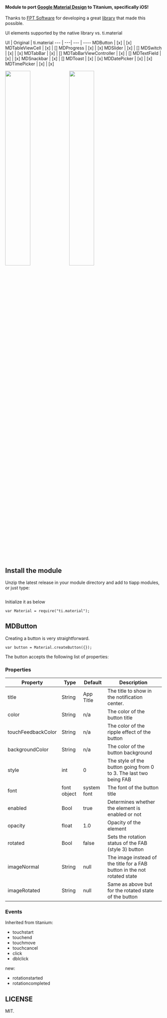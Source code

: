 <!-- <img src="logo.jpg" /> -->

#### Module to port [Google Material Design](http://www.google.com/design/spec/material-design/introduction.html) to Titanium, specifically iOS!
Thanks to [FPT Software](http://www.fpt-software.com/) for developing a great [library](https://github.com/fpt-software/Material-Controls-For-iOS) that made this possible.

UI elements supported by the native library vs. ti.material

UI | Original | ti.material
--- | ---| --- | ----
MDButton | [x] | [x]
MDTableViewCell | [x] | []
MDProgress | [x] | [x]
MDSlider | [x] | []
MDSwitch | [x] | [x]
MDTabBar | [x] | []
MDTabBarViewController | [x] | []
MDTextField | [x] | [x]
MDSnackbar | [x] | []
MDToast | [x] | [x]
MDDatePicker | [x] | [x]
MDTimePicker | [x] | [x]

<image src="http://i.imgur.com/HZ5465U.png" width="40%"/>
<image src="http://i.imgur.com/MoGBPzr.png"  width="40%"/>

## Install the module

Unzip the latest release in your module directory and add to tiapp modules, or just type:

```

```

Initialize it as below

```
var Material = require("ti.material");
```

## MDButton

Creating a button is very straightforward. 

```
var button = Material.createButton({});
```

The button accepts the following list of properties:

### Properties

Property | Type | Default | Description
--- | --- | --- | ----
title | String | App Title | The title to show in the notification center.
color | String | n/a | The color of the button title
touchFeedbackColor | String | n/a | The color of the ripple effect of the button
backgroundColor | String | n/a | The color of the button background
style | int | 0 | The style of the button going from 0 to 3. The last two being FAB
font | font object | system font | The font of the button title
enabled | Bool | true | Determines whether the element is enabled or not
opacity | float | 1.0 | Opacity of the element
rotated | Bool | false | Sets the rotation status of the FAB (style 3) button
imageNormal | String | null | The image instead of the title for a FAB button in the not rotated state
imageRotated | String | null | Same as above but for the rotated state of the button

### Events

Inherited from titanium:

- touchstart
- touchend
- touchmove
- touchcancel
- click
- dblclick

new:

- rotationstarted
- rotationcompleted

## LICENSE

MIT.

